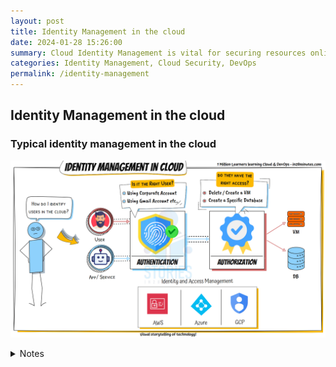 ```yaml
---
layout: post
title: Identity Management in the cloud
date: 2024-01-28 15:26:00
summary: Cloud Identity Management is vital for securing resources online. Familiarizing yourself with typical practices in this area is crucial for effective access control and security in cloud environments.
categories: Identity Management, Cloud Security, DevOps
permalink: /identity-management
---
```


## Identity Management in the cloud

### Typical identity management in the cloud

![Image](/images/identity-management/identity-management.gif "Typical identity management in the cloud")
<details>
    <summary>Notes</summary>
<ul>
  <li>You have resources in the cloud (examples - a virtual server, a database etc)</li>
  <li>You have identities (human and non-human) that need to access those resources and perform actions
    <ul>
      <li><strong>For example:</strong> launch (stop, start or terminate) a virtual server</li>
    </ul>
  </li>
  <li><strong>How do you identify users in the cloud?</strong>
  <ul>
<li>How do you configure resources they can access?</li>
<li>How can you configure what actions to allow?</li>
</ul>
</li>
  <li><strong>Authentication (is it the right user?)</strong>
    <ul>
      <li>Using Corporate Account</li>
      <li>Using Gmail Account</li>
      <li>Finger scan</li>
    </ul>
  </li>
  <li><strong>Authorization (do they have the right access?)</strong>
    <ul>
      <li>Delete a Virtual Machine</li>
      <li>Create a Virtual Machine</li>
      <li>Create a Specific Database</li>
      <li>Read a File Share</li>
    </ul>
  </li>
  <li><strong>Typically we need very granular control</strong>
        <ul>
          <li>Limit a single user:
          <ul>
          <li>to perform single action</li>
          <li>on a specific cloud resource</li>
          <li>from a specific IP address</li>
          <li>during a specific time window</li>
        </ul>
        </li>
</ul>
</li>
  <li><strong>In Cloud: Identity and Access Management Services provides this important functionality</strong>
  <ul>
  <li><strong>AWS:</strong> Identity and Access Management</li>
  <li><strong>Azure:</strong> Azure Identity Management</li>
  <li><strong>Google Cloud:</strong> Identity and Access Management</li>
   </ul>
  </li>
</ul>

</details>
